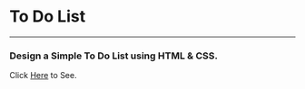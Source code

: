 # To Do List

---

### Design a Simple To Do List using HTML & CSS.

Click [Here](https://gholamzadehhojjat1997.github.io/To-Do-List/) to See.
